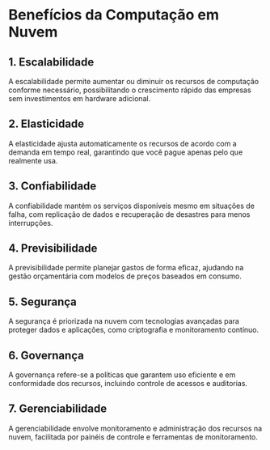 # Benefícios da Computação em Nuvem

## 1. Escalabilidade
A escalabilidade permite aumentar ou diminuir os recursos de computação conforme necessário, possibilitando o crescimento rápido das empresas sem investimentos em hardware adicional.

## 2. Elasticidade
A elasticidade ajusta automaticamente os recursos de acordo com a demanda em tempo real, garantindo que você pague apenas pelo que realmente usa.

## 3. Confiabilidade
A confiabilidade mantém os serviços disponíveis mesmo em situações de falha, com replicação de dados e recuperação de desastres para menos interrupções.

## 4. Previsibilidade
A previsibilidade permite planejar gastos de forma eficaz, ajudando na gestão orçamentária com modelos de preços baseados em consumo.

## 5. Segurança
A segurança é priorizada na nuvem com tecnologias avançadas para proteger dados e aplicações, como criptografia e monitoramento contínuo.

## 6. Governança
A governança refere-se a políticas que garantem uso eficiente e em conformidade dos recursos, incluindo controle de acessos e auditorias.

## 7. Gerenciabilidade
A gerenciabilidade envolve monitoramento e administração dos recursos na nuvem, facilitada por painéis de controle e ferramentas de monitoramento.
